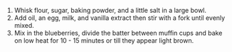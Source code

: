 1) Whisk flour, sugar, baking powder, and a little salt in a large bowl.
2) Add oil, an egg, milk, and vanilla extract then stir with a fork until evenly mixed.
3) Mix in the blueberries, divide the batter between muffin cups and bake on low heat for 10 - 15 minutes or till they appear light brown.